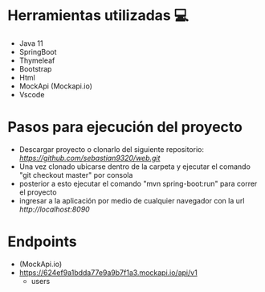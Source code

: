 # Herramientas utilizadas 💻
- Java 11
- SpringBoot
- Thymeleaf
- Bootstrap
- Html
- MockApi (Mockapi.io)
- Vscode

# Pasos para ejecución del proyecto 
- Descargar proyecto o clonarlo del siguiente repositorio: *https://github.com/sebastian9320/web.git*
- Una vez clonado ubicarse dentro de la carpeta y ejecutar el comando "git checkout master" por consola
- posterior a esto ejecutar el comando "mvn spring-boot:run" para correr el proyecto 
- ingresar a la aplicación por medio de cualquier navegador con la url *http://localhost:8090*

# Endpoints 
- (MockApi.io)
- https://624ef9a1bdda77e9a9b7f1a3.mockapi.io/api/v1
    - users
